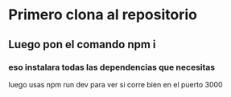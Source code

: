 # Primero clona al repositorio

## Luego pon el comando npm i
### eso instalara todas las dependencias que necesitas

luego usas npm run dev para ver si corre bien en el puerto 3000
